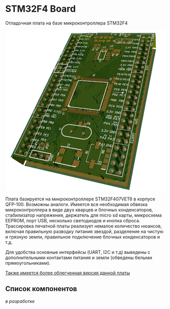 # STM32F4 Board
Отладочная плата на базе микроконтроллера STM32F4

![Head](https://github.com/nickit94/stm32f4-board/blob/master/Pictures/Head.PNG)

Плата базируется на микроконтроллере STM32F407VET6 в корпусе QFP-100. Возможны аналоги. Имеется вся необходимая обвязка микроконтроллера в виде двух кварцев и блочных конденсаторов, стабилизатор напряжения, держатель для micro sd карты, микросхема EEPROM, порт USB, несколько светодиодов и кнопка сброса. Трассировка печатной платы реализует немалое количество нюансов, включая правильную разводку питания звездой, разделение на чистую и грязную земли, правильное подключение блочных конденсаторов и т.д.

Для удобства основные интерфейсы (UART, I2C и т.д) выведены с дополнительными контактами питания и земли (обведены белыми прямоугольниками).

[Также имеется более облегченная версия данной платы](https://github.com/nickit94/stm32f4-board-lite "STM32F4 Board Lite")

## Список компонентов

*в разработке*
